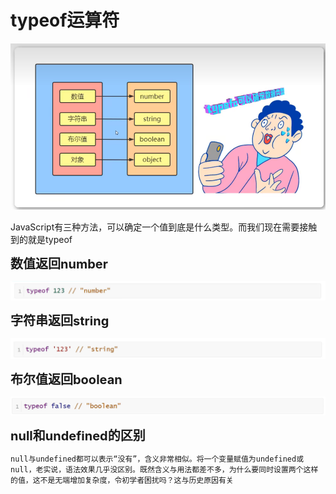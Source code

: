 <h1>typeof运算符</h1>

![Alt text](image.png)

JavaScript有三种方法，可以确定一个值到底是什么类型。而我们现在需要接触到的就是typeof

<b style="font-size:20px">数值返回number</b>

![Alt text](image-1.png)

<b style="font-size:20px">字符串返回string</b>

![Alt text](image-2.png)

<b style="font-size:20px">布尔值返回boolean</b>

![Alt text](image-3.png)

<b style="font-size:20px">null和undefined的区别</b>

    null与undefined都可以表示“没有”，含义非常相似。将一个变量赋值为undefined或null，老实说，语法效果几乎没区别。既然含义与用法都差不多，为什么要同时设置两个这样的值，这不是无端增加复杂度，令初学者困扰吗？这与历史原因有关